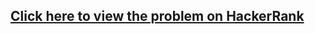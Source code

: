 ## [Click here to view the problem on HackerRank](https://www.hackerrank.com/challenges/counting-valleys/problem)